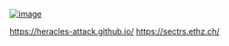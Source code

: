 
[![image](https://github.com/user-attachments/assets/0fe603cc-1fc0-447c-9a40-7769140207c8)](https://heracles-attack.github.io/)


https://heracles-attack.github.io/ 
https://sectrs.ethz.ch/  
